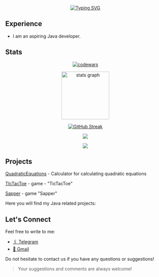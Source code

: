 <div align="center">
  
  [![Typing SVG](https://readme-typing-svg.herokuapp.com?font=Josefin+Sans&weight=700&size=100&duration=5003&pause=1010&center=true&random=false&width=1500&height=220&lines=Hi%2C+I'm+Kirill;Java+developer+from+Belarus)](https://git.io/typing-svg)
</div>

## Experience

- I am an aspiring Java developer.
  

## Stats

<div align='center'>

  [![codewars](https://www.codewars.com/users/KirillSergeyuk/badges/large)](https://www.codewars.com/users/KirillSergeyuk)

</div>

<div align="center">
  <img src="https://github-readme-stats.vercel.app/api?username=KirillSergeyuk&hide_title=false&hide_rank=false&show_icons=false&include_all_commits=false&count_private=false&disable_animations=false&theme=dark&locale=en&hide_border=false&order=1" height="150" alt="stats graph"  />
</div>

<div align='center'>

  [![GitHub Streak](http://github-readme-streak-stats.herokuapp.com?user=KirillSergeyuk&theme=dark&hide_border=true)](https://git.io/streak-stats)
  
</div>


<div align='center'>

  ![](https://github-profile-summary-cards.vercel.app/api/cards/profile-details?username=KirillSergeyuk&theme=dark)
  
</div>

<div align='center'>
  
  <img src="https://github-profile-trophy.vercel.app/?username=KirillSergeyuk&theme=onestar">

</div>


## Projects

[QuadraticEquations](https://github.com/KirillSergeyuk/QuadraticEquations) - Calculator for calculating quadratic equations

[TIcTacToe](https://github.com/KirillSergeyuk/TicTacToe) - game - "TicTacToe"

[Sapper](https://github.com/KirillSergeyuk/Sapper) - game "Sapper"

Here you will find my Java related projects:


## Let's Connect

Feel free to write to me:

- [🖇️ Telegram](https://t.me/ppppityyy)
- [📧 Gmail](kirillsergeuk86@gmail.com)

Do not hesitate to contact us if you have any questions or suggestions!

> Your suggestions and comments are always welcome!
